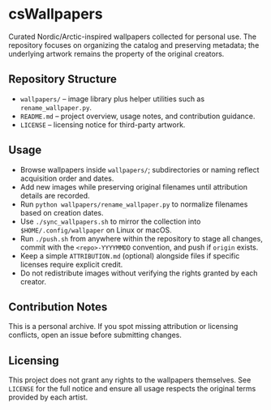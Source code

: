 # csWallpapers

Curated Nordic/Arctic-inspired wallpapers collected for personal use. The repository focuses on organizing the catalog and preserving metadata; the underlying artwork remains the property of the original creators.

## Repository Structure
- `wallpapers/` – image library plus helper utilities such as `rename_wallpaper.py`.
- `README.md` – project overview, usage notes, and contribution guidance.
- `LICENSE` – licensing notice for third-party artwork.

## Usage
- Browse wallpapers inside `wallpapers/`; subdirectories or naming reflect acquisition order and dates.
- Add new images while preserving original filenames until attribution details are recorded.
- Run `python wallpapers/rename_wallpaper.py` to normalize filenames based on creation dates.
- Use `./sync_wallpapers.sh` to mirror the collection into `$HOME/.config/wallpaper` on Linux or macOS.
- Run `./push.sh` from anywhere within the repository to stage all changes, commit with the `<repo>-YYYYMMDD` convention, and push if `origin` exists.
- Keep a simple `ATTRIBUTION.md` (optional) alongside files if specific licenses require explicit credit.
- Do not redistribute images without verifying the rights granted by each creator.

## Contribution Notes
This is a personal archive. If you spot missing attribution or licensing conflicts, open an issue before submitting changes.

## Licensing
This project does not grant any rights to the wallpapers themselves. See `LICENSE` for the full notice and ensure all usage respects the original terms provided by each artist.
